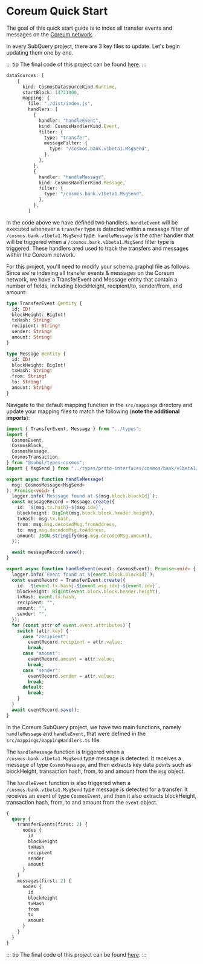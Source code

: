 # Coreum Quick Start

The goal of this quick start guide is to index all transfer events and messages on the [Coreum network](https://www.coreum.com/).

<!-- @include: ../snippets/cosmos-quickstart-reference.md -->

In every SubQuery project, there are 3 key files to update. Let's begin updating them one by one.

::: tip
The final code of this project can be found [here](https://github.com/subquery/cosmos-subql-starter/tree/main/Coreum/coreum-starter).
:::

<!-- @include: ../snippets/cosmos-manifest-intro.md#level2 -->

```ts
dataSources: [
    {
      kind: CosmosDatasourceKind.Runtime,
      startBlock: 14731000,
      mapping: {
        file: "./dist/index.js",
        handlers: [
          {
            handler: "handleEvent",
            kind: CosmosHandlerKind.Event,
            filter: {
              type: "transfer",
              messageFilter: {
                type: "/cosmos.bank.v1beta1.MsgSend",
              },
            },
          },
          {
            handler: "handleMessage",
            kind: CosmosHandlerKind.Message,
            filter: {
              type: "/cosmos.bank.v1beta1.MsgSend",
            },
          },
        ]
```

In the code above we have defined two handlers. `handleEvent` will be executed whenever a `transfer` type is detected within a message filter of `/cosmos.bank.v1beta1.MsgSend` type. `handleMessage` is the other handler that will be triggered when a `/cosmos.bank.v1beta1.MsgSend` filter type is triggered. These handlers ared used to track the transfers and messages within the Coreum network.

<!-- @include: ../snippets/cosmos-manifest-note.md -->

<!-- @include: ../snippets/schema-intro.md#level2 -->

For this project, you'll need to modify your schema.graphql file as follows. Since we're indexing all transfer events & messages on the Coreum network, we have a TransferEvent and Message entity that contain a number of fields, including blockHeight, recipient/to, sender/from, and amount:

```graphql
type TransferEvent @entity {
  id: ID!
  blockHeight: BigInt!
  txHash: String!
  recipient: String!
  sender: String!
  amount: String!
}

type Message @entity {
  id: ID!
  blockHeight: BigInt!
  txHash: String!
  from: String!
  to: String!
  amount: String!
}
```

<!-- @include: ../snippets/note-on-entity-relationships.md -->

<!-- @include: ../snippets/cosmos-codegen.md -->

<!-- @include: ../snippets/schema-note.md -->

<!-- @include: ../snippets/mapping-intro.md#level2 -->

Navigate to the default mapping function in the `src/mappings` directory and update your mapping files to match the following (**note the additional imports**):

```ts
import { TransferEvent, Message } from "../types";
import {
  CosmosEvent,
  CosmosBlock,
  CosmosMessage,
  CosmosTransaction,
} from "@subql/types-cosmos";
import { MsgSend } from "../types/proto-interfaces/cosmos/bank/v1beta1/tx";

export async function handleMessage(
  msg: CosmosMessage<MsgSend>
): Promise<void> {
  logger.info(`Messsage found at ${msg.block.blockId}`);
  const messageRecord = Message.create({
    id: `${msg.tx.hash}-${msg.idx}`,
    blockHeight: BigInt(msg.block.block.header.height),
    txHash: msg.tx.hash,
    from: msg.msg.decodedMsg.fromAddress,
    to: msg.msg.decodedMsg.toAddress,
    amount: JSON.stringify(msg.msg.decodedMsg.amount),
  });

  await messageRecord.save();
}

export async function handleEvent(event: CosmosEvent): Promise<void> {
  logger.info(`Event found at ${event.block.blockId}`);
  const eventRecord = TransferEvent.create({
    id: `${event.tx.hash}-${event.msg.idx}-${event.idx}`,
    blockHeight: BigInt(event.block.block.header.height),
    txHash: event.tx.hash,
    recipient: "",
    amount: "",
    sender: "",
  });
  for (const attr of event.event.attributes) {
    switch (attr.key) {
      case "recipient":
        eventRecord.recipient = attr.value;
        break;
      case "amount":
        eventRecord.amount = attr.value;
        break;
      case "sender":
        eventRecord.sender = attr.value;
        break;
      default:
        break;
    }
  }
  await eventRecord.save();
}
```

In the Coreum SubQuery project, we have two main functions, namely `handleMessage` and `handleEvent`, that were defined in the `src/mappings/mappingHandlers.ts` file.

The `handleMessage` function is triggered when a `/cosmos.bank.v1beta1.MsgSend` type message is detected. It receives a message of type `CosmosMessage`, and then extracts key data points such as blockHeight, transaction hash, from, to and amount from the `msg` object.

The `handleEvent` function is also triggered when a `/cosmos.bank.v1beta1.MsgSend` type message is detected for a transfer. It receives an event of type `CosmosEvent`, and then it also extracts blockHeight, transaction hash, from, to and amount from the `event` object.

<!-- @include: ../snippets/cosmos-mapping-note.md -->

<!-- @include: ../snippets/build.md -->

<!-- @include: ../snippets/run-locally.md -->

<!-- @include: ../snippets/query-intro.md -->

```graphql
{
  query {
    transferEvents(first: 2) {
      nodes {
        id
        blockHeight
        txHash
        recipient
        sender
        amount
      }
    }
    messages(first: 2) {
      nodes {
        id
        blockHeight
        txHash
        from
        to
        amount
      }
    }
  }
}
```

::: tip
The final code of this project can be found [here](https://github.com/subquery/cosmos-subql-starter/tree/main/Coreum/coreum-starter).
:::

<!-- @include: ../snippets/whats-next.md -->
